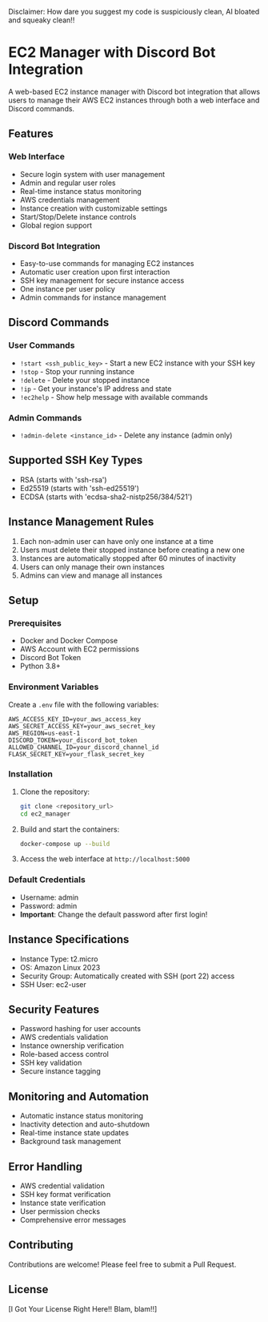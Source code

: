 Disclaimer: How dare you suggest my code is suspiciously clean, AI bloated and squeaky clean!!

# EC2 Manager with Discord Bot Integration

A web-based EC2 instance manager with Discord bot integration that allows users to manage their AWS EC2 instances through both a web interface and Discord commands.

## Features

### Web Interface
- Secure login system with user management
- Admin and regular user roles
- Real-time instance status monitoring
- AWS credentials management
- Instance creation with customizable settings
- Start/Stop/Delete instance controls
- Global region support

### Discord Bot Integration
- Easy-to-use commands for managing EC2 instances
- Automatic user creation upon first interaction
- SSH key management for secure instance access
- One instance per user policy
- Admin commands for instance management

## Discord Commands

### User Commands
- `!start <ssh_public_key>` - Start a new EC2 instance with your SSH key
- `!stop` - Stop your running instance
- `!delete` - Delete your stopped instance
- `!ip` - Get your instance's IP address and state
- `!ec2help` - Show help message with available commands

### Admin Commands
- `!admin-delete <instance_id>` - Delete any instance (admin only)

## Supported SSH Key Types
- RSA (starts with 'ssh-rsa')
- Ed25519 (starts with 'ssh-ed25519')
- ECDSA (starts with 'ecdsa-sha2-nistp256/384/521')

## Instance Management Rules
1. Each non-admin user can have only one instance at a time
2. Users must delete their stopped instance before creating a new one
3. Instances are automatically stopped after 60 minutes of inactivity
4. Users can only manage their own instances
5. Admins can view and manage all instances

## Setup

### Prerequisites
- Docker and Docker Compose
- AWS Account with EC2 permissions
- Discord Bot Token
- Python 3.8+

### Environment Variables
Create a `.env` file with the following variables:
```env
AWS_ACCESS_KEY_ID=your_aws_access_key
AWS_SECRET_ACCESS_KEY=your_aws_secret_key
AWS_REGION=us-east-1
DISCORD_TOKEN=your_discord_bot_token
ALLOWED_CHANNEL_ID=your_discord_channel_id
FLASK_SECRET_KEY=your_flask_secret_key
```

### Installation
1. Clone the repository:
   ```bash
   git clone <repository_url>
   cd ec2_manager
   ```

2. Build and start the containers:
   ```bash
   docker-compose up --build
   ```

3. Access the web interface at `http://localhost:5000`

### Default Credentials
- Username: admin
- Password: admin
- **Important**: Change the default password after first login!

## Instance Specifications
- Instance Type: t2.micro
- OS: Amazon Linux 2023
- Security Group: Automatically created with SSH (port 22) access
- SSH User: ec2-user

## Security Features
- Password hashing for user accounts
- AWS credentials validation
- Instance ownership verification
- Role-based access control
- SSH key validation
- Secure instance tagging

## Monitoring and Automation
- Automatic instance status monitoring
- Inactivity detection and auto-shutdown
- Real-time instance state updates
- Background task management

## Error Handling
- AWS credential validation
- SSH key format verification
- Instance state verification
- User permission checks
- Comprehensive error messages

## Contributing
Contributions are welcome! Please feel free to submit a Pull Request.

## License
[I Got Your License Right Here!! Blam, blam!!] 
